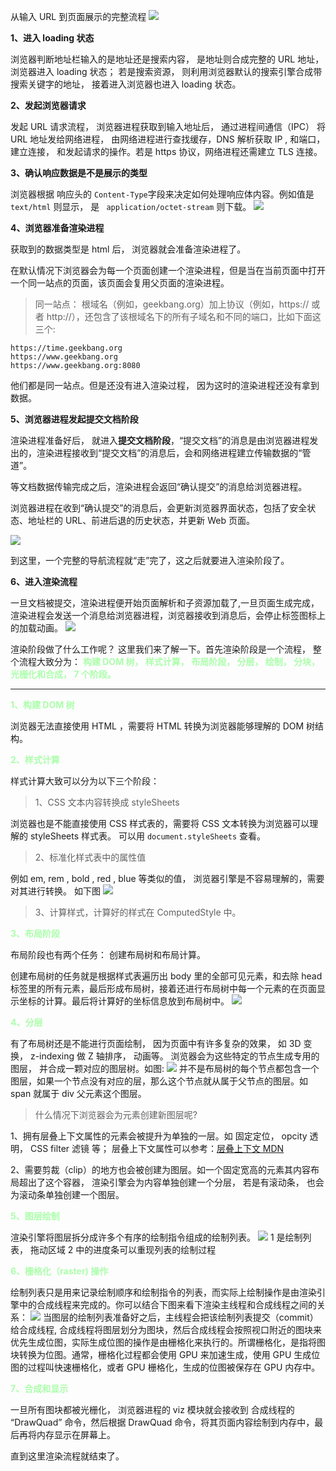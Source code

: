 从输入 URL 到页面展示的完整流程
<img src="./img/4renderTask.png" />

**1、进入 loading 状态**

浏览器判断地址栏输入的是地址还是搜索内容， 是地址则合成完整的 URL 地址，浏览器进入 loading 状态； 若是搜索资源， 则利用浏览器默认的搜索引擎合成带搜索关键字的地址， 接着进入浏览器也进入 loading 状态。

**2、发起浏览器请求**

发起 URL 请求流程， 浏览器进程获取到输入地址后， 通过进程间通信（IPC） 将 URL 地址发给网络进程， 由网络进程进行查找缓存，DNS 解析获取 IP , 和端口， 建立连接， 和发起请求的操作。若是 https 协议，网络进程还需建立 TLS 连接。

**3、确认响应数据是不是展示的类型**

浏览器根据 响应头的 `Content-Type`字段来决定如何处理响应体内容。例如值是 `text/html` 则显示， 是 ` application/octet-stream` 则下载。 <img src="./img/contenttype.png" />

**4、浏览器准备渲染进程**

获取到的数据类型是 html 后， 浏览器就会准备渲染进程了。

在默认情况下浏览器会为每一个页面创建一个渲染进程，但是当在当前页面中打开一个同一站点的页面，该页面会复用父页面的渲染进程。

> 同一站点： 根域名（例如，geekbang.org）加上协议（例如，https:// 或者 http://），还包含了该根域名下的所有子域名和不同的端口，比如下面这三个:

```
https://time.geekbang.org
https://www.geekbang.org
https://www.geekbang.org:8080
```

他们都是同一站点。但是还没有进入渲染过程， 因为这时的渲染进程还没有拿到数据。

**5、浏览器进程发起提交文档阶段**

渲染进程准备好后， 就进入<b>提交文档阶段</b>，“提交文档”的消息是由浏览器进程发出的，渲染进程接收到“提交文档”的消息后，会和网络进程建立传输数据的“管道”。

等文档数据传输完成之后，渲染进程会返回“确认提交”的消息给浏览器进程。

浏览器进程在收到“确认提交”的消息后，会更新浏览器界面状态，包括了安全状态、地址栏的 URL、前进后退的历史状态，并更新 Web 页面。

<img src="./img/pullText.png" />

到这里，一个完整的导航流程就“走”完了，这之后就要进入渲染阶段了。

**6、进入渲染流程**

一旦文档被提交，渲染进程便开始页面解析和子资源加载了,一旦页面生成完成，渲染进程会发送一个消息给浏览器进程，浏览器接收到消息后，会停止标签图标上的加载动画。 <img src="./img/pageloadingIcon.png" />

渲染阶段做了什么工作呢？ 这里我们来了解一下。首先渲染阶段是一个流程， 整个流程大致分为： <b style="color: #aaffaa">构建 DOM 树， 样式计算， 布局阶段， 分层， 绘制， 分块， 光栅化和合成， 7 个阶段。</b>

---

**<b style="color: #aaffaa">1、构建 DOM 树</b>**

浏览器无法直接使用 HTML ，需要将 HTML 转换为浏览器能够理解的 DOM 树结构。

**<b style="color: #aaffaa">2、样式计算</b>**

样式计算大致可以分为以下三个阶段：

> 1、CSS 文本内容转换成 styleSheets

浏览器也是不能直接使用 CSS 样式表的，需要将 CSS 文本转换为浏览器可以理解的 styleSheets 样式表。 可以用 `document.styleSheets` 查看。

> 2、标准化样式表中的属性值

例如 em, rem , bold , red , blue 等类似的值， 浏览器引擎是不容易理解的，需要对其进行转换。 如下图 <img src="./img/transformCssVal.png" />

> 3、计算样式，计算好的样式在 ComputedStyle 中。

**<b style="color: #aaffaa"/>3、布局阶段</b>**

布局阶段也有两个任务： 创建布局树和布局计算。

创建布局树的任务就是根据样式表遍历出 body 里的全部可见元素，和去除 head 标签里的所有元素，最后形成布局树，接着还进行布局树中每一个元素的在页面显示坐标的计算。最后将计算好的坐标信息放到布局树中。
<img src="./img/4bujutree.png" />

**<b style="color: #aaffaa">4、分层</b>**

有了布局树还是不能进行页面绘制， 因为页面中有许多复杂的效果， 如 3D 变换， z-indexing 做 Z 轴排序， 动画等。 浏览器会为这些特定的节点生成专用的图层， 并合成一颗对应的图层树。如图: <img src="./img/layerTree.png" />
并不是布局树的每个节点都包含一个图层，如果一个节点没有对应的层，那么这个节点就从属于父节点的图层。如 span 就属于 div 父元素这个图层。

> 什么情况下浏览器会为元素创建新图层呢?

1、拥有层叠上下文属性的元素会被提升为单独的一层。如 固定定位， opcity 透明， CSS filter 滤镜 等； 层叠上下文属性可以参考：[层叠上下文 MDN](https://developer.mozilla.org/zh-CN/docs/Web/CSS/CSS_Positioning/Understanding_z_index/The_stacking_context)

2、需要剪裁（clip）的地方也会被创建为图层。如一个固定宽高的元素其内容布局超出了这个容器， 渲染引擎会为内容单独创建一个分层， 若是有滚动条， 也会为滚动条单独创建一个图层。

**<b style="color: #aaffaa">5、图层绘制</b>**

渲染引擎将图层拆分成许多个有序的绘制指令组成的绘制列表。
<img src="./img/printList.png" />
1 是绘制列表， 拖动区域 2 中的进度条可以重现列表的绘制过程

**<b style="color: #aaffaa">6、栅格化（raster) 操作</b>**

绘制列表只是用来记录绘制顺序和绘制指令的列表，而实际上绘制操作是由渲染引擎中的合成线程来完成的。你可以结合下图来看下渲染主线程和合成线程之间的关系：
<img src="./img/raster.png" />
当图层的绘制列表准备好之后，主线程会把该绘制列表提交（commit）给合成线程, 合成线程将图层划分为图块，然后合成线程会按照视口附近的图块来优先生成位图，实际生成位图的操作是由栅格化来执行的。所谓栅格化，是指将图块转换为位图。通常，栅格化过程都会使用 GPU 来加速生成，使用 GPU 生成位图的过程叫快速栅格化，或者 GPU 栅格化，生成的位图被保存在 GPU 内存中。

**<b style="color: #aaffaa">7、合成和显示</b>**

一旦所有图块都被光栅化， 浏览器进程的 viz 模块就会接收到 合成线程的 “DrawQuad” 命令，然后根据 DrawQuad 命令，将其页面内容绘制到内存中，最后再将内存显示在屏幕上。

直到这里渲染流程就结束了。
